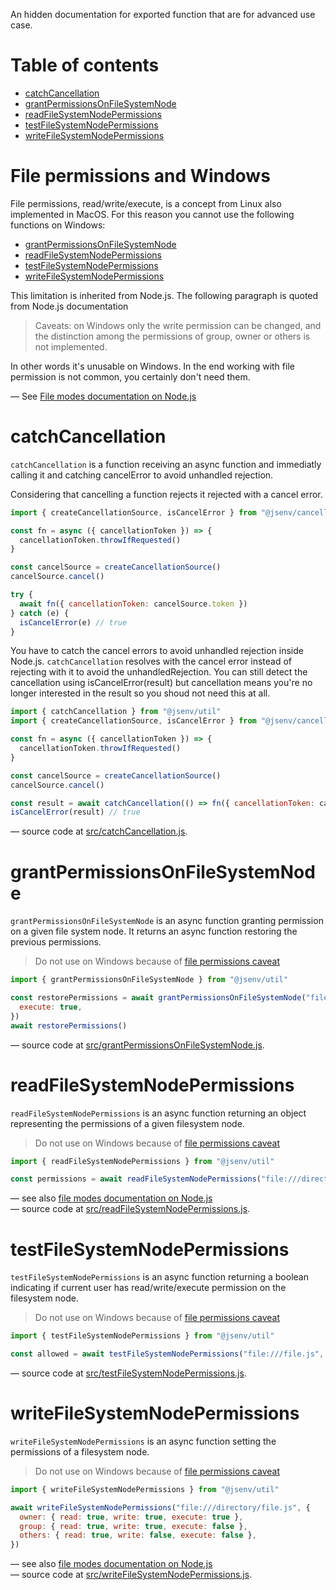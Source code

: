 An hidden documentation for exported function that are for advanced use case.

# Table of contents

- [catchCancellation](#catchCancellation)
- [grantPermissionsOnFileSystemNode](#grantPermissionsOnFileSystemNode)
- [readFileSystemNodePermissions](#readFileSystemNodePermissions)
- [testFileSystemNodePermissions](#testFileSystemNodePermissions)
- [writeFileSystemNodePermissions](#writeFileSystemNodePermissions)

# File permissions and Windows

File permissions, read/write/execute, is a concept from Linux also implemented in MacOS. For this reason you cannot use the following functions on Windows:

- [grantPermissionsOnFileSystemNode](#grantPermissionsOnFileSystemNode)
- [readFileSystemNodePermissions](#readFileSystemNodePermissions)
- [testFileSystemNodePermissions](#testFileSystemNodePermissions)
- [writeFileSystemNodePermissions](#writeFileSystemNodePermissions)

This limitation is inherited from Node.js. The following paragraph is quoted from Node.js documentation

> Caveats: on Windows only the write permission can be changed, and the distinction among the permissions of group, owner or others is not implemented.

In other words it's unusable on Windows. In the end working with file permission is not common, you certainly don't need them.

— See [File modes documentation on Node.js](https://nodejs.org/dist/latest-v15.x/docs/api/fs.html#fs_fs_chmodsync_path_mode)<br />

# catchCancellation

`catchCancellation` is a function receiving an async function and immediatly calling it and catching cancelError to avoid unhandled rejection.

Considering that cancelling a function rejects it rejected with a cancel error.

```js
import { createCancellationSource, isCancelError } from "@jsenv/cancellation"

const fn = async ({ cancellationToken }) => {
  cancellationToken.throwIfRequested()
}

const cancelSource = createCancellationSource()
cancelSource.cancel()

try {
  await fn({ cancellationToken: cancelSource.token })
} catch (e) {
  isCancelError(e) // true
}
```

You have to catch the cancel errors to avoid unhandled rejection inside Node.js. `catchCancellation` resolves with the cancel error instead of rejecting with it to avoid the unhandledRejection. You can still detect the cancellation using isCancelError(result) but cancellation means you're no longer interested in the result so you shoud not need this at all.

```js
import { catchCancellation } from "@jsenv/util"
import { createCancellationSource, isCancelError } from "@jsenv/cancellation"

const fn = async ({ cancellationToken }) => {
  cancellationToken.throwIfRequested()
}

const cancelSource = createCancellationSource()
cancelSource.cancel()

const result = await catchCancellation(() => fn({ cancellationToken: cancelSource.token }))
isCancelError(result) // true
```

— source code at [src/catchCancellation.js](./src/catchCancellation.js).

# grantPermissionsOnFileSystemNode

`grantPermissionsOnFileSystemNode` is an async function granting permission on a given file system node. It returns an async function restoring the previous permissions.

> Do not use on Windows because of [file permissions caveat](#file-permissions-and-windows)

```js
import { grantPermissionsOnFileSystemNode } from "@jsenv/util"

const restorePermissions = await grantPermissionsOnFileSystemNode("file:///file.js", {
  execute: true,
})
await restorePermissions()
```

— source code at [src/grantPermissionsOnFileSystemNode.js](./src/grantPermissionsOnFileSystemNode.js).

# readFileSystemNodePermissions

`readFileSystemNodePermissions` is an async function returning an object representing the permissions of a given filesystem node.

> Do not use on Windows because of [file permissions caveat](#file-permissions-and-windows)

```js
import { readFileSystemNodePermissions } from "@jsenv/util"

const permissions = await readFileSystemNodePermissions("file:///directory/file.js")
```

— see also [file modes documentation on Node.js](https://nodejs.org/docs/latest-v13.x/api/fs.html#fs_file_modes)<br />
— source code at [src/readFileSystemNodePermissions.js](./src/readFileSystemNodePermissions.js).

# testFileSystemNodePermissions

`testFileSystemNodePermissions` is an async function returning a boolean indicating if current user has read/write/execute permission on the filesystem node.

> Do not use on Windows because of [file permissions caveat](#file-permissions-and-windows)

```js
import { testFileSystemNodePermissions } from "@jsenv/util"

const allowed = await testFileSystemNodePermissions("file:///file.js", { execute: true })
```

— source code at [src/testFileSystemNodePermissions.js](./src/testFileSystemNodePermissions.js).

# writeFileSystemNodePermissions

`writeFileSystemNodePermissions` is an async function setting the permissions of a filesystem node.

> Do not use on Windows because of [file permissions caveat](#file-permissions-and-windows)

```js
import { writeFileSystemNodePermissions } from "@jsenv/util"

await writeFileSystemNodePermissions("file:///directory/file.js", {
  owner: { read: true, write: true, execute: true },
  group: { read: true, write: true, execute: false },
  others: { read: true, write: false, execute: false },
})
```

— see also [file modes documentation on Node.js](https://nodejs.org/docs/latest-v13.x/api/fs.html#fs_file_modes)<br />
— source code at [src/writeFileSystemNodePermissions.js](./src/writeFileSystemNodePermissions.js).
